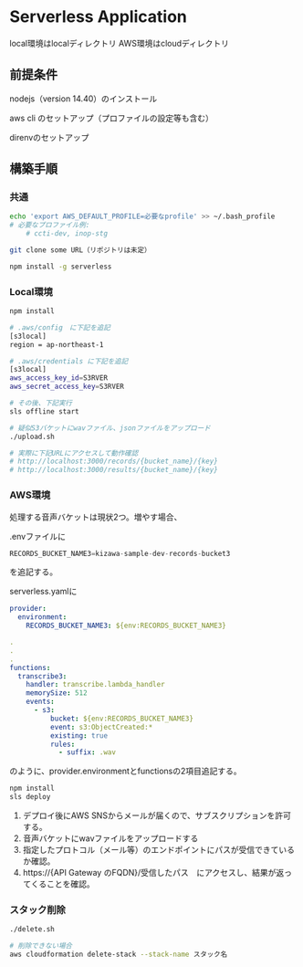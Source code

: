 # Serverless Application

local環境はlocalディレクトリ
AWS環境はcloudディレクトリ


## 前提条件

nodejs（version 14.40）のインストール

aws cli のセットアップ（プロファイルの設定等も含む）

direnvのセットアップ

## 構築手順

### 共通

```bash
echo 'export AWS_DEFAULT_PROFILE=必要なprofile' >> ~/.bash_profile
# 必要なプロファイル例:
	# ccti-dev, inop-stg

git clone some URL（リポジトリは未定）

npm install -g serverless
```

### Local環境

```bash
npm install

# .aws/config　に下記を追記
[s3local]
region = ap-northeast-1

# .aws/credentials に下記を追記
[s3local]
aws_access_key_id=S3RVER
aws_secret_access_key=S3RVER

# その後、下記実行
sls offline start

# 疑似S3バケットにwavファイル、jsonファイルをアップロード
./upload.sh

# 実際に下記URLにアクセスして動作確認
# http://localhost:3000/records/{bucket_name}/{key}
# http://localhost:3000/results/{bucket_name}/{key}
```

### AWS環境

処理する音声バケットは現状2つ。増やす場合、

.envファイルに

```jsx
RECORDS_BUCKET_NAME3=kizawa-sample-dev-records-bucket3
```

を追記する。

serverless.yamlに

```yaml
provider:
  environment:
	RECORDS_BUCKET_NAME3: ${env:RECORDS_BUCKET_NAME3}

.
.
.
functions:
  transcribe3:
    handler: transcribe.lambda_handler
    memorySize: 512
    events:
      - s3:
          bucket: ${env:RECORDS_BUCKET_NAME3}
          event: s3:ObjectCreated:*
          existing: true
          rules:
            - suffix: .wav
```

のように、provider.environmentとfunctionsの2項目追記する。

```bash
npm install
sls deploy
```

1. デプロイ後にAWS SNSからメールが届くので、サブスクリプションを許可する。
2. 音声バケットにwavファイルをアップロードする
3. 指定したプロトコル（メール等）のエンドポイントにパスが受信できているか確認。
4. https://{API Gateway のFQDN}/受信したパス　にアクセスし、結果が返ってくることを確認。

### スタック削除

```bash
./delete.sh

# 削除できない場合
aws cloudformation delete-stack --stack-name スタック名
```